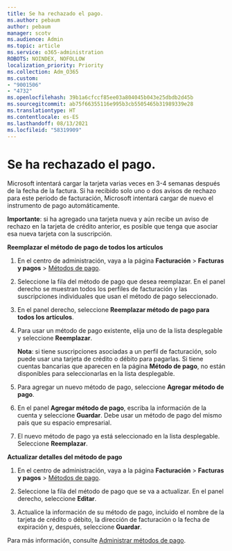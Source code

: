 ```yaml
---
title: Se ha rechazado el pago.
ms.author: pebaum
author: pebaum
manager: scotv
ms.audience: Admin
ms.topic: article
ms.service: o365-administration
ROBOTS: NOINDEX, NOFOLLOW
localization_priority: Priority
ms.collection: Adm_O365
ms.custom:
- "9001506"
- "4732"
ms.openlocfilehash: 39b1a6cfccf85ee03a804045b043e25dbdb2d45b
ms.sourcegitcommit: ab75f66355116e995b3cb5505465b31989339e28
ms.translationtype: HT
ms.contentlocale: es-ES
ms.lasthandoff: 08/13/2021
ms.locfileid: "58319909"
---
```

# <a name="your-payment-was-declined"></a>Se ha rechazado el pago.

Microsoft intentará cargar la tarjeta varias veces en 3-4 semanas después de la fecha de la factura.  Si ha recibido solo uno o dos avisos de rechazo para este periodo de facturación, Microsoft intentará cargar de nuevo el instrumento de pago automáticamente.  

**Importante**: si ha agregado una tarjeta nueva y aún recibe un aviso de rechazo en la tarjeta de crédito anterior, es posible que tenga que asociar esa nueva tarjeta con la suscripción.

**Reemplazar el método de pago de todos los artículos**

1. En el centro de administración, vaya a la página **Facturación** > **Facturas y pagos** > [Métodos de pago](https://go.microsoft.com/fwlink/p/?linkid=2018806).

2. Seleccione la fila del método de pago que desea reemplazar. En el panel derecho se muestran todos los perfiles de facturación y las suscripciones individuales que usan el método de pago seleccionado.

3. En el panel derecho, seleccione **Reemplazar método de pago para todos los artículos**.

4. Para usar un método de pago existente, elija uno de la lista desplegable y seleccione **Reemplazar**.

    **Nota**: si tiene suscripciones asociadas a un perfil de facturación, solo puede usar una tarjeta de crédito o débito para pagarlas. Si tiene cuentas bancarias que aparecen en la página **Método de pago**, no están disponibles para seleccionarlas en la lista desplegable.

5. Para agregar un nuevo método de pago, seleccione **Agregar método de pago**.

6. En el panel **Agregar método de pago**, escriba la información de la cuenta y seleccione **Guardar**. Debe usar un método de pago del mismo país que su espacio empresarial.

7. El nuevo método de pago ya está seleccionado en la lista desplegable. Seleccione **Reemplazar**.

**Actualizar detalles del método de pago**

1. En el centro de administración, vaya a la página **Facturación** > **Facturas y pagos** > [Métodos de pago](https://go.microsoft.com/fwlink/p/?linkid=2018806).

2. Seleccione la fila del método de pago que se va a actualizar. En el panel derecho, seleccione **Editar**.

3. Actualice la información de su método de pago, incluido el nombre de la tarjeta de crédito o débito, la dirección de facturación o la fecha de expiración y, después, seleccione **Guardar**.

Para más información, consulte [Administrar métodos de pago](https://docs.microsoft.com/microsoft-365/commerce/billing-and-payments/manage-payment-methods).